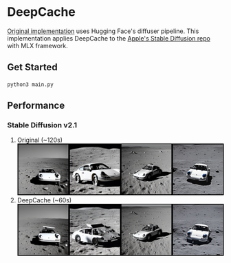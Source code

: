# DeepCache

[Original implementation](https://github.com/horseee/DeepCache/tree/master) uses Hugging Face's diffuser pipeline. This implementation applies DeepCache to the [Apple's Stable Diffusion repo](https://github.com/ml-explore/mlx-examples/tree/main/stable_diffusion) with MLX framework.

## Get Started
`python3 main.py`

## Performance
### Stable Diffusion v2.1
1. Original (~120s)
   ![original](./out.png)
2. DeepCache (~60s)
   ![deepcache](./deepcache_out.png)
